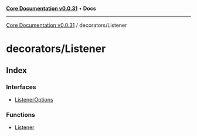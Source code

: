 [**Core Documentation v0.0.31**](../../README.md) • **Docs**

***

[Core Documentation v0.0.31](../../modules.md) / decorators/Listener

# decorators/Listener

## Index

### Interfaces

- [ListenerOptions](interfaces/ListenerOptions.md)

### Functions

- [Listener](functions/Listener.md)
